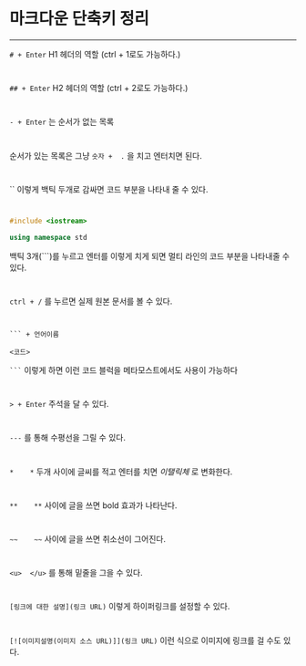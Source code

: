 # 마크다운 단축키 정리

---
`# + Enter` H1 헤더의 역할 (ctrl + 1로도 가능하다.)    
#
`## + Enter` H2 헤더의 역할 (ctrl + 2로도 가능하다.)        
#
`- + Enter` 는 순서가 없는 목록  
#
순서가 있는 목록은 그냥 `숫자 +  .` 을 치고 엔터치면 된다.  
#
`` 이렇게 백틱 두개로 감싸면 코드 부분을 나타내 줄 수 있다.  
#
```c++
#include <iostream>

using namespace std

```
백틱 3개(```)를 누르고 엔터를 이렇게 치게 되면 멀티 라인의 코드 부분을 나타내줄 수 있다.
#
`ctrl + /` 를 누르면 실제 원본 문서를 볼 수 있다.     
#
` ``` + 언어이름 `

`<코드>`

` ``` `
이렇게 하면 이런 코드 블럭을 메타모스트에서도 사용이 가능하다   
#
`> + Enter` 주석을 달 수 있다.   
 #
`---` 를 통해 수평선을 그릴 수 있다.
#                           
`*    *` 두개 사이에 글씨를 적고 엔터를 치면 *이탤릭체* 로 변화한다.   
#           
`**    **` 사이에 글을 쓰면 bold 효과가 나타난다.              
#
`~~    ~~` 사이에 글을 쓰면 취소선이 그어진다.
#
`<u>  </u>` 를 통해 밑줄을 그을 수 있다.
#
`[링크에 대한 설명](링크 URL)` 이렇게 하이퍼링크를 설정할 수 있다.
#
`[![이미지설명(이미지 소스 URL)]](링크 URL)` 이런 식으로 이미지에 링크를 걸 수도 있다.